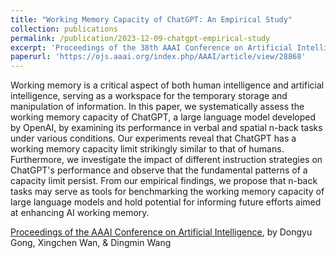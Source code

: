 ```yaml
---
title: "Working Memory Capacity of ChatGPT: An Empirical Study"
collection: publications
permalink: /publication/2023-12-09-chatgpt-empirical-study
excerpt: 'Proceedings of the 38th AAAI Conference on Artificial Intelligence (AAAI-24)'
paperurl: 'https://ojs.aaai.org/index.php/AAAI/article/view/28868'
---
```


Working memory is a critical aspect of both human intelligence and artificial intelligence, serving as a workspace for the temporary storage and manipulation of information. In this paper, we systematically assess the working memory capacity of ChatGPT, a large language model developed by OpenAI, by examining its performance in verbal and spatial n-back tasks under various conditions. Our experiments reveal that ChatGPT has a working memory capacity limit strikingly similar to that of humans. Furthermore, we investigate the impact of different instruction strategies on ChatGPT's performance and observe that the fundamental patterns of a capacity limit persist. From our empirical findings, we propose that n-back tasks may serve as tools for benchmarking the working memory capacity of large language models and hold potential for informing future efforts aimed at enhancing AI working memory.

[Proceedings of the AAAI Conference on Artificial Intelligence](https://ojs.aaai.org/index.php/AAAI/article/view/28868), by Dongyu Gong, Xingchen Wan, & Dingmin Wang

